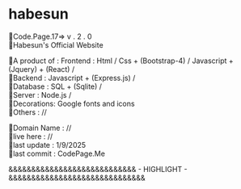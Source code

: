 # habesun

🚀Code.Page.17=> v . 2 . 0 <br>
🚀Habesun's Official Website <br>

🚀A product of : Frontend : Html / Css + (Bootstrap-4) / Javascript + (Jquery) + (React) / <br>
🚀Backend : Javascript + (Express.js) / <br>
🚀Database : SQL + (Sqlite) / <br>
🚀Server : Node.js / <br>
🚀Decorations: Google fonts and icons <br>
🚀Others : // <br>

🚀Domain Name : // <br>
🚀live here : //  <br>
🚀last update : 1/9/2025 <br>
🚀last commit : CodePage.Me <br>




 
 &&&&&&&&&&&&&&&&&&&&&&&&&&&& - HIGHLIGHT - &&&&&&&&&&&&&&&&&&&&&&&&&&&&&&



